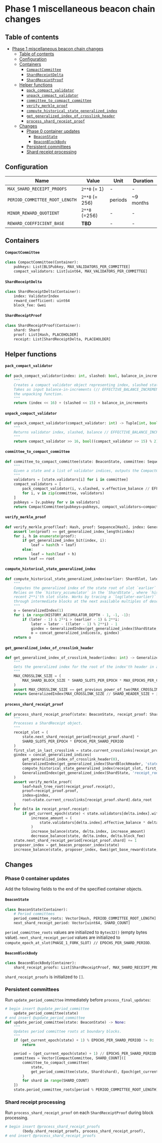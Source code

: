 # Phase 1 miscellaneous beacon chain changes

## Table of contents

<!-- TOC -->

- [Phase 1 miscellaneous beacon chain changes](#phase-1-miscellaneous-beacon-chain-changes)
    - [Table of contents](#table-of-contents)
    - [Configuration](#configuration)
    - [Containers](#containers)
        - [`CompactCommittee`](#compactcommittee)
        - [`ShardReceiptDelta`](#shardreceiptdelta)
        - [`ShardReceiptProof`](#shardreceiptproof)
    - [Helper functions](#helper-functions)
        - [`pack_compact_validator`](#pack_compact_validator)
        - [`unpack_compact_validator`](#unpack_compact_validator)
        - [`committee_to_compact_committee`](#committee_to_compact_committee)
        - [`verify_merkle_proof`](#verify_merkle_proof)
        - [`compute_historical_state_generalized_index`](#compute_historical_state_generalized_index)
        - [`get_generalized_index_of_crosslink_header`](#get_generalized_index_of_crosslink_header)
        - [`process_shard_receipt_proof`](#process_shard_receipt_proof)
    - [Changes](#changes)
        - [Phase 0 container updates](#phase-0-container-updates)
            - [`BeaconState`](#beaconstate)
            - [`BeaconBlockBody`](#beaconblockbody)
        - [Persistent committees](#persistent-committees)
        - [Shard receipt processing](#shard-receipt-processing)

<!-- /TOC -->

## Configuration

| Name | Value | Unit | Duration
| - | - | - | - |
| `MAX_SHARD_RECEIPT_PROOFS` | `2**0` (= 1) | - | - |
| `PERIOD_COMMITTEE_ROOT_LENGTH` | `2**8` (= 256) | periods | ~9 months |
| `MINOR_REWARD_QUOTIENT` | `2**8` (=256) | - | - |
| `REWARD_COEFFICIENT_BASE` | **TBD** | - | - |

## Containers

#### `CompactCommittee`

```python
class CompactCommittee(Container):
    pubkeys: List[BLSPubkey, MAX_VALIDATORS_PER_COMMITTEE]
    compact_validators: List[uint64, MAX_VALIDATORS_PER_COMMITTEE]
```

#### `ShardReceiptDelta`

```python
class ShardReceiptDelta(Container):
    index: ValidatorIndex
    reward_coefficient: uint64
    block_fee: Gwei
```


#### `ShardReceiptProof`

```python
class ShardReceiptProof(Container):
    shard: Shard
    proof: List[Hash, PLACEHOLDER]
    receipt: List[ShardReceiptDelta, PLACEHOLDER]
```

## Helper functions

#### `pack_compact_validator`

```python
def pack_compact_validator(index: int, slashed: bool, balance_in_increments: int) -> int:
    """
    Creates a compact validator object representing index, slashed status, and compressed balance.
    Takes as input balance-in-increments (// EFFECTIVE_BALANCE_INCREMENT) to preserve symmetry with
    the unpacking function.
    """
    return (index << 16) + (slashed << 15) + balance_in_increments
```

#### `unpack_compact_validator`

```python
def unpack_compact_validator(compact_validator: int) -> Tuple[int, bool, int]:
    """
    Returns validator index, slashed, balance // EFFECTIVE_BALANCE_INCREMENT
    """
    return compact_validator >> 16, bool((compact_validator >> 15) % 2), compact_validator & (2**15 - 1)
```

#### `committee_to_compact_committee`

```python
def committee_to_compact_committee(state: BeaconState, committee: Sequence[ValidatorIndex]) -> CompactCommittee:
    """
    Given a state and a list of validator indices, outputs the CompactCommittee representing them.
    """
    validators = [state.validators[i] for i in committee]
    compact_validators = [
        pack_compact_validator(i, v.slashed, v.effective_balance // EFFECTIVE_BALANCE_INCREMENT)
        for i, v in zip(committee, validators)
    ]
    pubkeys = [v.pubkey for v in validators]
    return CompactCommittee(pubkeys=pubkeys, compact_validators=compact_validators)
```

#### `verify_merkle_proof`

```python
def verify_merkle_proof(leaf: Hash, proof: Sequence[Hash], index: GeneralizedIndex, root: Hash) -> bool:
    assert len(proof) == get_generalized_index_length(index)
    for i, h in enumerate(proof):
        if get_generalized_index_bit(index, i):
            leaf = hash(h + leaf)
        else:
            leaf = hash(leaf + h)
    return leaf == root
```

#### `compute_historical_state_generalized_index`

```python
def compute_historical_state_generalized_index(earlier: ShardSlot, later: ShardSlot) -> GeneralizedIndex:
    """
    Computes the generalized index of the state root of slot `earlier` based on the state root of slot `later`.
    Relies on the `history_accumulator` in the `ShardState`, where `history_accumulator[i]` maintains the most
    recent 2**i'th slot state. Works by tracing a `log(later-earlier)` step path from `later` to `earlier`
    through intermediate blocks at the next available multiples of descending powers of two.
    """
    o = GeneralizedIndex(1)
    for i in range(HISTORY_ACCUMULATOR_DEPTH - 1, -1, -1):
        if (later - 1) & 2**i > (earlier - 1) & 2**i:
            later = later - ((later - 1) % 2**i) - 1
            gindex = GeneralizedIndex(get_generalized_index(ShardState, ['history_accumulator', i]))
            o = concat_generalized_indices(o, gindex)
    return o
```

#### `get_generalized_index_of_crosslink_header`

```python
def get_generalized_index_of_crosslink_header(index: int) -> GeneralizedIndex:
    """
    Gets the generalized index for the root of the index'th header in a crosslink.
    """
    MAX_CROSSLINK_SIZE = (
        MAX_SHARD_BLOCK_SIZE * SHARD_SLOTS_PER_EPOCH * MAX_EPOCHS_PER_CROSSLINK
    )
    assert MAX_CROSSLINK_SIZE == get_previous_power_of_two(MAX_CROSSLINK_SIZE)
    return GeneralizedIndex(MAX_CROSSLINK_SIZE // SHARD_HEADER_SIZE + index)
```

#### `process_shard_receipt_proof`

```python
def process_shard_receipt_proof(state: BeaconState, receipt_proof: ShardReceiptProof) -> None:
    """
    Processes a ShardReceipt object.
    """
    receipt_slot = (
        state.next_shard_receipt_period[receipt_proof.shard] *
        SHARD_SLOTS_PER_EPOCH * EPOCHS_PER_SHARD_PERIOD
    )
    first_slot_in_last_crosslink = state.current_crosslinks[receipt_proof.shard].start_epoch * SHARD_SLOTS_PER_EPOCH
    gindex = concat_generalized_indices(
        get_generalized_index_of_crosslink_header(0),
        GeneralizedIndex(get_generalized_index(ShardBlockHeader, 'state_root')),
        compute_historical_state_generalized_index(receipt_slot, first_slot_in_last_crosslink),
        GeneralizedIndex(get_generalized_index(ShardState, 'receipt_root'))
    )
    assert verify_merkle_proof(
        leaf=hash_tree_root(receipt_proof.receipt),
        proof=receipt_proof.proof,
        index=gindex,
        root=state.current_crosslinks[receipt_proof.shard].data_root
    )
    for delta in receipt_proof.receipt:
        if get_current_epoch(state) < state.validators[delta.index].withdrawable_epoch:
            increase_amount = (
                state.validators[delta.index].effective_balance * delta.reward_coefficient // REWARD_COEFFICIENT_BASE
            )
            increase_balance(state, delta.index, increase_amount)
            decrease_balance(state, delta.index, delta.block_fee)
    state.next_shard_receipt_period[receipt_proof.shard] += 1
    proposer_index = get_beacon_proposer_index(state)
    increase_balance(state, proposer_index, Gwei(get_base_reward(state, proposer_index) // MINOR_REWARD_QUOTIENT))
```

## Changes

### Phase 0 container updates

Add the following fields to the end of the specified container objects.

#### `BeaconState`

```python
class BeaconState(Container):
    # Period committees
    period_committee_roots: Vector[Hash, PERIOD_COMMITTEE_ROOT_LENGTH]
    next_shard_receipt_period: Vector[uint64, SHARD_COUNT]
```

`period_committee_roots` values are initialized to `Bytes32()` (empty bytes value).
`next_shard_receipt_period` values are initialized to `compute_epoch_at_slot(PHASE_1_FORK_SLOT) // EPOCHS_PER_SHARD_PERIOD`.

#### `BeaconBlockBody`

```python
class BeaconBlockBody(Container):
    shard_receipt_proofs: List[ShardReceiptProof, MAX_SHARD_RECEIPT_PROOFS]
```

`shard_receipt_proofs` is initialized to `[]`.

### Persistent committees

Run `update_period_committee` immediately before `process_final_updates`:

```python
# begin insert @update_period_committee
    update_period_committee(state)
# end insert @update_period_committee
def update_period_committee(state: BeaconState) -> None:
    """
    Updates period committee roots at boundary blocks.
    """
    if (get_current_epoch(state) + 1) % EPOCHS_PER_SHARD_PERIOD != 0:
        return

    period = (get_current_epoch(state) + 1) // EPOCHS_PER_SHARD_PERIOD
    committees = Vector[CompactCommittee, SHARD_COUNT]([
        committee_to_compact_committee(
            state,
            get_period_committee(state, Shard(shard), Epoch(get_current_epoch(state) + 1)),
        )
        for shard in range(SHARD_COUNT)
    ])
    state.period_committee_roots[period % PERIOD_COMMITTEE_ROOT_LENGTH] = hash_tree_root(committees)
```

### Shard receipt processing

Run `process_shard_receipt_proof` on each `ShardReceiptProof` during block processing.

```python
# begin insert @process_shard_receipt_proofs
        (body.shard_receipt_proofs, process_shard_receipt_proof),
# end insert @process_shard_receipt_proofs
```
